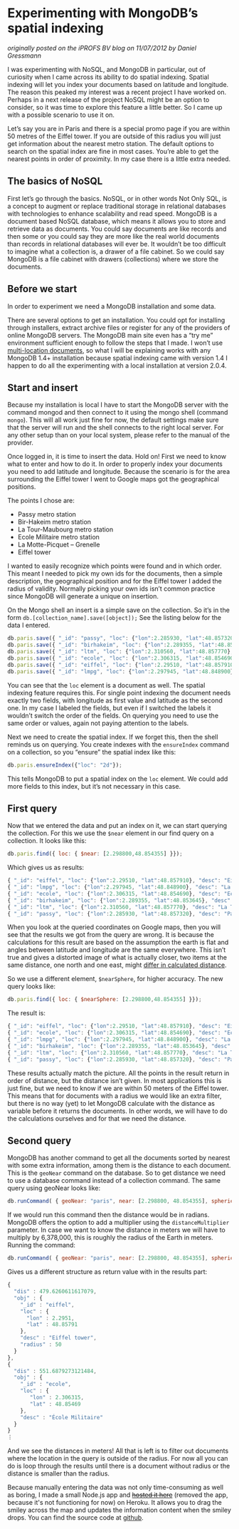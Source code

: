# Experimenting with MongoDB’s spatial indexing

_originally posted on the iPROFS BV blog on 11/07/2012 by Daniel Gressmann_

I was experimenting with NoSQL, and MongoDB in particular, out of curiosity when
I came across its ability to do spatial indexing. Spatial indexing will let you
index your documents based on latitude and longitude. The reason this peaked my
interest was a recent project I have worked on. Perhaps in a next release of the
project NoSQL might be an option to consider, so it was time to explore this
feature a little better. So I came up with a possible scenario to use it on.

Let’s say you are in Paris and there is a special promo page if you are within
50 metres of the Eiffel tower. If you are outside of this radius you will just
get information about the nearest metro station. The default options to search
on the spatial index are fine in most cases. You’re able to get the nearest
points in order of proximity. In my case there is a little extra needed.

## The basics of NoSQL
First let’s go through the basics. NoSQL, or in other words Not Only SQL, is a
concept to augment or replace traditional storage in relational databases with
technologies to enhance scalability and read speed. MongoDB is a document based
NoSQL database, which means it allows you to store and retrieve data as
documents. You could say documents are like records and then some or you could
say they are more like the real world documents than records in relational
databases will ever be. It wouldn’t be too difficult to imagine what a
collection is, a drawer of a file cabinet. So we could say MongoDB is a file
cabinet with drawers (collections) where we store the documents.

## Before we start
In order to experiment we need a MongoDB installation and some data.

There are several options to get an installation. You could opt for installing
through installers, extract archive files or register for any of the providers
of online MongoDB servers. The MongoDB main site even has a “try me” environment
sufficient enough to follow the steps that I made. I won’t use 
[multi-location documents](http://www.mongodb.org/display/DOCS/Geospatial+Indexing#GeospatialIndexing-MultilocationDocuments), so what I will be explaining works with any MongoDB 1.4+ installation
because spatial indexing came with version 1.4 I happen to do all the
experimenting with a local installation at version 2.0.4.

## Start and insert
Because my installation is local I have to start the MongoDB server with the
command mongod and then connect to it using the mongo shell (command `mongo`).
This will all work just fine for now, the default settings make sure that the
server will run and the shell connects to the right local server. For any other
setup than on your local system, please refer to the manual of the provider.

Once logged in, it is time to insert the data. Hold on! First we need to know
what to enter and how to do it. In order to properly index your documents you
need to add latitude and longitude. Because the scenario is for the area
surrounding the Eiffel tower I went to Google maps got the geographical
positions.

The points I chose are:

 * Passy metro station
 * Bir-Hakeim metro station
 * La Tour-Maubourg metro station
 * Ecole Militaire metro station
 * La Motte-Picquet – Grenelle
 * Eiffel tower

I wanted to easily recognize which points were found and in which order. This
meant I needed to pick my own ids for the documents, then a simple description,
the geographical position and for the Eiffel tower I added the radius of
validity. Normally picking your own ids isn’t common practice since MongoDB will
generate a unique on insertion.

On the Mongo shell an insert is a simple save on the collection. So it’s in the
form `db.[collection_name].save([object]);` See the listing below for the data I
entered.

```javascript
db.paris.save({ "_id": "passy", "loc": {"lon":2.285930, "lat":48.857320}, "desc": "Passy metro station"});
db.paris.save({ "_id": "birhakeim", "loc": {"lon":2.289355, "lat":48.853645}, "desc": "Bir-Hakeim metro station"});
db.paris.save({ "_id": "ltm", "loc": {"lon":2.310560, "lat":48.857770}, "desc": "La Tour-Maubourg metro station"});
db.paris.save({ "_id": "ecole", "loc": {"lon":2.306315, "lat":48.854690}, "desc": "Ecole Militaire metro station"});
db.paris.save({ "_id": "eiffel", "loc": {"lon":2.29510, "lat":48.857910}, "desc": "Eiffel tower", radius: 50});
db.paris.save({ "_id": "lmpg", "loc": {"lon":2.297945, "lat":48.848900}, "desc": "La Motte-Picquet - Grenelle"});
```

You can see that the `loc` element is a document as well. The spatial indexing
feature requires this. For single point indexing the document needs exactly two
fields, with longitude as first value and latitude as the second one. In my case
I labeled the fields, but even if I switched the labels it wouldn’t switch the
order of the fields. On querying you need to use the same order or values, again
not paying attention to the labels.

Next we need to create the spatial index. If we forget this, then the shell
reminds us on querying. You create indexes with the `ensureIndex` command on a
collection, so you “ensure” the spatial index like this:

```javascript
db.paris.ensureIndex({"loc": "2d"});
```

This tells MongoDB to put a spatial index on the `loc` element. We could add more
fields to this index, but it’s not necessary in this case.

## First query
Now that we entered the data and put an index on it, we can start querying the
collection. For this we use the `$near` element in our find query on a collection.
It looks like this:

```javascript
db.paris.find({ loc: { $near: [2.298800,48.854355] }});
```

Which gives us as results:

```javascript
{ "_id": "eiffel", "loc": {"lon":2.29510, "lat":48.857910}, "desc": "Eiffel tower"}
{ "_id": "lmpg", "loc": {"lon":2.297945, "lat":48.848900}, "desc": "La Motte-Picquet - Grenelle"}
{ "_id": "ecole", "loc": {"lon":2.306315, "lat":48.854690}, "desc": "Ecole Militaire metro station"}
{ "_id": "birhakeim", "loc": {"lon":2.289355, "lat":48.853645}, "desc": "Bir-Hakeim metro station"}
{ "_id": "ltm", "loc": {"lon":2.310560, "lat":48.857770}, "desc": "La Tour-Maubourg metro station"}
{ "_id": "passy", "loc": {"lon":2.285930, "lat":48.857320}, "desc": "Passy metro station"}
```

When you look at the queried coordinates on Google maps, then you will see that
the results we got from the query are wrong. It is because the calculations for
this result are based on the assumption the earth is flat and angles between
latitude and longitude are the same everywhere. This isn’t true and gives a
distorted image of what is actually closer, two items at the same distance, one
north and one east, might [differ in calculated distance](http://www.mongodb.org/display/DOCS/Geospatial+Indexing#GeospatialIndexing-TheEarthisRoundbutMapsareFlat).

So we use a different element, `$nearSphere`, for higher accuracy. The new query
looks like:

```javascript
db.paris.find({ loc: { $nearSphere: [2.298800,48.854355] }});
```

The result is:

```javascript
{ "_id": "eiffel", "loc": {"lon":2.29510, "lat":48.857910}, "desc": "Eiffel tower"}
{ "_id": "ecole", "loc": {"lon":2.306315, "lat":48.854690}, "desc": "Ecole Militaire metro station"}
{ "_id": "lmpg", "loc": {"lon":2.297945, "lat":48.848900}, "desc": "La Motte-Picquet - Grenelle"}
{ "_id": "birhakeim", "loc": {"lon":2.289355, "lat":48.853645}, "desc": "Bir-Hakeim metro station"}
{ "_id": "ltm", "loc": {"lon":2.310560, "lat":48.857770}, "desc": "La Tour-Maubourg metro station"}
{ "_id": "passy", "loc": {"lon":2.285930, "lat":48.857320}, "desc": "Passy metro station"}
```

These results actually match the picture. All the points in the result return in
order of distance, but the distance isn’t given. In most applications this is
just fine, but we need to know if we are within 50 meters of the Eiffel tower.
This means that for documents with a radius we would like an extra filter, but
there is no way (yet) to let MongoDB calculate with the distance as variable
before it returns the documents. In other words, we will have to do the
calculations ourselves and for that we need the distance.

## Second query
MongoDB has another command to get all the documents sorted by nearest with some
extra information, among them is the distance to each document. This is the
`geoNear` command on the database. So to get distance we need to use a database
command instead of a collection command. The same query using geoNear looks
like:

```javascript
db.runCommand( { geoNear: "paris", near: [2.298800, 48.854355], spherical: true });
```

If we would run this command then the distance would be in radians. MongoDB
offers the option to add a multiplier using the `distanceMultiplier` parameter.
In case we want to know the distance in meters we will have to multiply by
6,378,000, this is roughly the radius of the Earth in meters. Running the
command:

```javascript
db.runCommand( { geoNear: "paris", near: [2.298800, 48.854355], spherical: true, distanceMultiplier: 6378000 });
```

Gives us a different structure as return value with in the results part:

```javascript
{
  "dis" : 479.6260611617079,
  "obj" : {
    "_id" : "eiffel",
    "loc" : {
      "lon" : 2.2951,
      "lat" : 48.85791
    },
    "desc" : "Eiffel tower",
    "radius" : 50
  }
},
{
  "dis" : 551.6879273121484,
  "obj" : {
    "_id" : "ecole",
    "loc" : {
       "lon" : 2.306315,
       "lat" : 48.85469
    },
    "desc" : "École Militaire"
  }
}
⋮
```

And we see the distances in meters! All that is left is to filter out documents
where the location in the query is outside of the radius. For now all you can do
is loop through the results until there is a document without radius or the
distance is smaller than the radius.

Because manually entering the data was not only time-consuming as well as
boring, I made a small Node.js app and ~~[hosted it here](http://pure-dawn-8702.herokuapp.com/)~~ (removed the app, because it's not functioning for now)
on Heroku. It allows you to drag the smiley across the map and updates the
information content when the smiley drops. You can find the source code at [github](https://github.com/dmgress/mongodb-geo-test).

